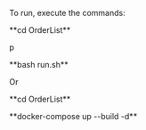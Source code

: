 To run, execute the commands:
<p>**cd OrderList**</p>p
<p>**bash run.sh**</p>

Or
<p>**cd OrderList**</p>
<p>**docker-compose up --build -d**</p>
